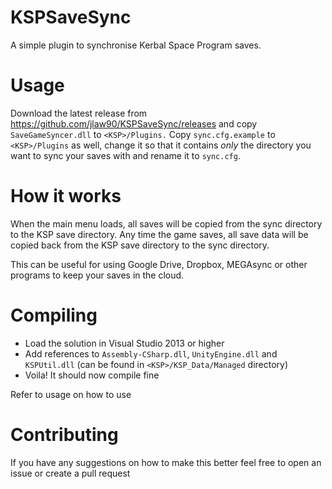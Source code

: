 # KSPSaveSync
A simple plugin to synchronise Kerbal Space Program saves.

# Usage
Download the latest release from https://github.com/jlaw90/KSPSaveSync/releases and copy ```SaveGameSyncer.dll``` to ```<KSP>/Plugins.```
Copy ```sync.cfg.example``` to ```<KSP>/Plugins``` as well, change it so that it contains *only* the directory you want to sync your saves with and rename it to ```sync.cfg```.

# How it works
When the main menu loads, all saves will be copied from the sync directory to the KSP save directory.
Any time the game saves, all save data will be copied back from the KSP save directory to the sync directory.

This can be useful for using Google Drive, Dropbox,  MEGAsync or other programs to keep your saves in the cloud.

# Compiling
* Load the solution in Visual Studio 2013 or higher
* Add references to ```Assembly-CSharp.dll```, ```UnityEngine.dll``` and ```KSPUtil.dll``` (can be found in ```<KSP>/KSP_Data/Managed``` directory)
* Voila! It should now compile fine

Refer to usage on how to use

# Contributing
If you have any suggestions on how to make this better feel free to open an issue or create a pull request
